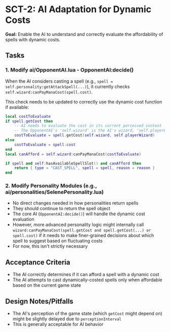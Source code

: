 # SCT-2: AI Adaptation for Dynamic Costs

**Goal:** Enable the AI to understand and correctly evaluate the affordability of spells with dynamic costs.

## Tasks

### 1. Modify ai/OpponentAI.lua - OpponentAI:decide()
When the AI considers casting a spell (e.g., `spell = self.personality:getAttackSpell(...)`), it currently checks `self.wizard:canPayManaCost(spell.cost)`.

This check needs to be updated to correctly use the dynamic cost function if available:

```lua
local costToEvaluate
if spell.getCost then
    -- AI needs to evaluate the cost in its current perceived context
    -- The OpponentAI's 'self.wizard' is the AI's wizard, 'self.playerWizard' is the opponent
    costToEvaluate = spell.getCost(self.wizard, self.playerWizard) 
else
    costToEvaluate = spell.cost
end
local canAfford = self.wizard:canPayManaCost(costToEvaluate)

if spell and self:hasAvailableSpellSlot() and canAfford then
    return { type = "CAST_SPELL", spell = spell, reason = reason }
end
```

### 2. Modify Personality Modules (e.g., ai/personalities/SelenePersonality.lua)
- No direct changes needed in how personalities return spells
- They should continue to return the spell object
- The core AI (`OpponentAI:decide()`) will handle the dynamic cost evaluation
- However, more advanced personality logic might internally call `wizard:canPayManaCost(spell.getCost and spell.getCost(...) or spell.cost)` if it needs to make finer-grained decisions about which spell to suggest based on fluctuating costs
- For now, this isn't strictly necessary

## Acceptance Criteria
- The AI correctly determines if it can afford a spell with a dynamic cost
- The AI attempts to cast dynamically-costed spells only when affordable based on the current game state

## Design Notes/Pitfalls
- The AI's perception of the game state (which `getCost` might depend on) might be slightly delayed due to `perceptionInterval`
- This is generally acceptable for AI behavior